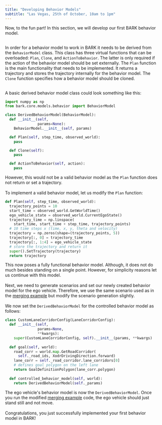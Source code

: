 ```yaml
---
title: "Developing Behavior Models"
subtitle: "Las Vegas, 25th of October, 10am to 1pm"
---
```


Now, to the fun part! In this section, we will develop our first BARK behavior model.
<br />
<br />

In order for a behavior model to work in BARK it needs to be derived from the `BehaviorModel` class.
This class has three virtual functions that can be overloaded: `Plan`, `Clone`, and `ActionToBehavior`.
The latter is only required if the action of the behavior model should be set externally.
The `Plan` function is the main functionality that needs to be implemented.
It returns a trajectory and stores the trajectory internally for the behavior model.
The `Clone` function specifies how a behavior model should be cloned.
<br />
<br />

A basic derived behavior model class could look something like this:

```python
import numpy as np
from bark.core.models.behavior import BehaviorModel

class DerivedBehaviorModel(BehaviorModel):
  def __init__(self,
               params=None):
    BehaviorModel.__init__(self, params)

  def Plan(self, step_time, observed_world):
    pass

  def Clone(self):
    pass

  def ActionToBehavior(self, action):
    pass
```
However, this would not be a valid behavior model as the `Plan` function does not return or set a trajectory.
<br />
<br />
To implement a valid behavior model, let us modify the `Plan` function:

```python
def Plan(self, step_time, observed_world):
  trajectory_points = 10
  start_time = observed_world.GetWorldTime()
  ego_vehicle_state = observed_world.CurrentEgoState()
  trajectory_time = np.linspace(
    start_time, start_time + step_time, trajectory_points)
  # 10 time steps x (time, x, y, theta and velocity)
  trajectory = np.zeros(shape=(trajectory_points, 5))
  trajectory[:, 0] = trajectory_time
  trajectory[:, 1:4] = ego_vehicle_state
  # store the trajectory and return it
  super().SetTrajectory(trajectory)
  return trajectory
```
This now poses a fully functional behavior model. Although, it does not do much besides standing on a single point.
However, for simplicity reasons let us continue with this model.
<br />
<br />
Next, we need to generate scenarios and set our newly created behavior model for the ego vehicle.
Therefore, we use the same scenario used as in the [merging example](/tutorials/) but modify the scenario generation slightly.
<br />
<br />
We now set the `DerivedBehaviorModel` for the controlled behavior model as follows:
```python
class CustomLaneCorridorConfig(LaneCorridorConfig):
  def __init__(self,
               params=None,
               **kwargs):
    super(CustomLaneCorridorConfig, self).__init__(params, **kwargs)
  
  def goal(self, world):
    road_corr = world.map.GetRoadCorridor(
      self._road_ids, XodrDrivingDirection.forward)
    lane_corr = self._road_corridor.lane_corridors[0]
    # defines goal polygon on the left lane
    return GoalDefinitionPolygon(lane_corr.polygon)
  
  def controlled_behavior_model(self, world):
    return DerivedBehaviorModel(self._params)
```
The ego vehicle's behavior model is now the `DerivedBehaviorModel`.
Once you run the modified [merging example](/tutorials/) code, the ego vehicle should just stand still and not move.
<br />
<br />
Congratulations, you just successfully implemented your first behavior model in BARK!
